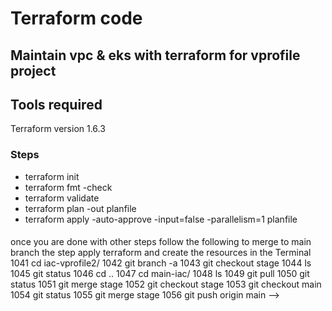 # Terraform code 

## Maintain vpc & eks with terraform for vprofile project

## Tools required
Terraform version 1.6.3

### Steps
* terraform init
* terraform fmt -check
* terraform validate
* terraform plan -out planfile
* terraform apply -auto-approve -input=false -parallelism=1 planfile
####

once you are done with other steps follow the following to merge to main branch the step apply terraform and create the resources 
in the Terminal 
1041  cd iac-vprofile2/
 1042  git branch -a
 1043  git checkout stage
 1044  ls
 1045  git status
 1046  cd ..
 1047  cd main-iac/
 1048  ls
 1049  git pull
 1050  git status
 1051  git merge stage
 1052  git checkout stage
 1053  git checkout main
 1054  git status
 1055  git merge stage
 1056  git push origin main  -->
 
#####
